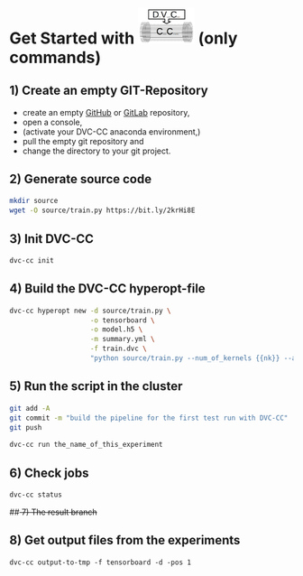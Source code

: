 # Get Started with <img src="../../dvc_cc_logo.png" alt="drawing" width="100"/> (only commands)

## 1) Create an empty GIT-Repository 

- create an empty [GitHub](https://github.com/) or [GitLab](https://gitlab.com/) repository,
- open a console,
- (activate your DVC-CC anaconda environment,)
- pull the empty git repository and
- change the directory to your git project. 

## 2) Generate source code

```bash
mkdir source
wget -O source/train.py https://bit.ly/2krHi8E
```

## 3) Init DVC-CC
```bash
dvc-cc init
```

## 4) Build the DVC-CC hyperopt-file

```bash
dvc-cc hyperopt new -d source/train.py \
                    -o tensorboard \
                    -o model.h5 \
                    -m summary.yml \
                    -f train.dvc \
                    "python source/train.py --num_of_kernels {{nk}} --activation_function {{af}}"
```

## 5) Run the script in the cluster

```bash
git add -A
git commit -m "build the pipeline for the first test run with DVC-CC"
git push
```

```bash
dvc-cc run the_name_of_this_experiment
```

## 6) Check jobs
```bash
dvc-cc status
```

##<del> 7) The result branch</del>

## 8) Get output files from the experiments
```
dvc-cc output-to-tmp -f tensorboard -d -pos 1
```